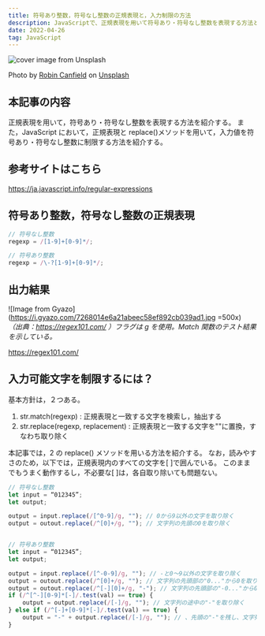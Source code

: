 ```yaml
---
title: 符号あり整数，符号なし整数の正規表現と，入力制限の方法
description: JavaScriptで、正規表現を用いて符号あり・符号なし整数を表現する方法と、入力制限を行う方法を紹介する。
date: 2022-04-26
tag: JavaScript
---
```


![cover image from Unsplash](/assets/blog/20220426-regex/cover.webp)

Photo by [Robin Canfield](https://unsplash.com/photos/5pSPVKImqvI) on [Unsplash](https://unsplash.com/)

## 本記事の内容

正規表現を用いて，符号あり・符号なし整数を表現する方法を紹介する。
また，JavaScript において，正規表現と replace()メソッドを用いて，入力値を符号あり・符号なし整数に制限する方法を紹介する。

## 参考サイトはこちら

https://ja.javascript.info/regular-expressions

## 符号あり整数，符号なし整数の正規表現

```typescript
// 符号なし整数
regexp = /[1-9]+[0-9]*/;

// 符号あり整数
regexp = /\-?[1-9]+[0-9]*/;
```

## 出力結果

![Image from Gyazo](https://i.gyazo.com/7268014e6a21abeec58ef892cb039ad1.jpg =500x)
_（出典：https://regex101.com/ ）フラグは g を使用。Match 関数のテスト結果を示している。_

https://regex101.com/

## 入力可能文字を制限するには？

基本方針は，２つある。

1. str.match(regexp) : 正規表現と一致する文字を検索し，抽出する
2. str.replace(regexp, replacement) : 正規表現と一致する文字を""に置換，すなわち取り除く

本記事では，2 の replace() メソッドを用いる方法を紹介する。
なお，読みやすさのため，以下では，正規表現内のすべての文字を[ ]で囲んでいる。
このままでもうまく動作するし，不必要な[ ]は，各自取り除いても問題ない。

```typescript
// 符号なし整数
let input = “012345”;
let output;

output = input.replace(/[^0-9]/g, ""); // 0から9以外の文字を取り除く
output = outout.replace(/^[0]+/g, ""); // 文字列の先頭の0を取り除く


// 符号あり整数
let input = “012345”;
let output;

output = input.replace(/[^-0-9]/g, ""); // -と0～9以外の文字を取り除く
output = outout.replace(/^[0]+/g, ""); // 文字列の先頭部の"0..."から0を取り除く
output = outout.replace(/^[-][0]+/g, "-"); // 文字列の先頭部の"-0..."から0を取り除く
if (/^[^-][0-9]*[-]/.test(val) == true) {
    output = output.replace(/[-]/g, ""); // 文字列の途中の"-"を取り除く
} else if (/^[-]+[0-9]*[-]/.test(val) == true) {
    output = "-" + output.replace(/[-]/g, ""); // 、先頭の"-"を残し、文字列の途中の"-"を取り除く
}
```
